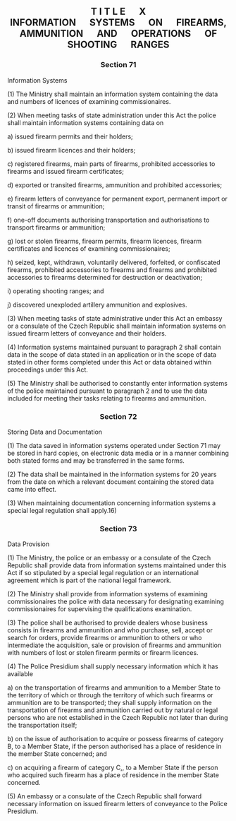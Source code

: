 ## <a name="title_10"></a><p align="center">T I T L E &emsp; X<br /> INFORMATION &emsp; SYSTEMS &emsp; ON &emsp; FIREARMS, &emsp; AMMUNITION &emsp; AND &emsp; OPERATIONS &emsp; OF &emsp; SHOOTING &emsp; RANGES</p>

### <a name="section_71"></a><p align="center">Section 71</p>

Information Systems

(1) The Ministry shall maintain an information system containing the data and numbers of licences of examining commissionaires.

(2) When meeting tasks of state administration under this Act the police shall maintain information systems containing data on

a) issued firearm permits and their holders;

b) issued firearm licences and their holders;

c) registered firearms, main parts of firearms, prohibited accessories to firearms and issued firearm certificates;

d) exported or transited firearms, ammunition and prohibited accessories;

e) firearm letters of conveyance for permanent export, permanent import or transit of firearms or ammunition;

f) one-off documents authorising transportation and authorisations to transport firearms or ammunition;

g) lost or stolen firearms, firearm permits, firearm licences, firearm certificates and licences of examining commissionaires;

h) seized, kept, withdrawn, voluntarily delivered, forfeited, or confiscated firearms, prohibited accessories to firearms and firearms and prohibited accessories to firearms determined for destruction or deactivation;

i) operating shooting ranges; and

j) discovered unexploded artillery ammunition and explosives.

(3) When meeting tasks of state administrative under this Act an embassy or a consulate of the Czech Republic shall maintain information systems on issued firearm letters of conveyance and their holders.

(4) Information systems maintained pursuant to paragraph 2 shall contain data in the scope of data stated in an application or in the scope of data stated in other forms completed under this Act or data obtained within proceedings under this Act.

(5) The Ministry shall be authorised to constantly enter information systems of the police maintained pursuant to paragraph 2 and to use the data included for meeting their tasks relating to firearms and ammunition.

### <a name="section_72"></a><p align="center">Section 72</p>

Storing Data and Documentation

(1) The data saved in information systems operated under Section 71 may be stored in hard copies, on electronic data media or in a manner combining both stated forms and may be transferred in the same forms.

(2) The data shall be maintained in the information systems for 20 years from the date on which a relevant document containing the stored data came into effect.

(3) When maintaining documentation concerning information systems a special legal regulation shall apply.16) 

### <a name="section_73"></a><p align="center">Section 73</p>

Data Provision

(1) The Ministry, the police or an embassy or a consulate of the Czech Republic shall provide data from information systems maintained under this Act if so stipulated by a special legal regulation or an international agreement which is part of the national legal framework.

(2) The Ministry shall provide from information systems of examining commissionaires the police with data necessary for designating examining commissionaires for supervising the qualifications examination.

(3) The police shall be authorised to provide dealers whose business consists in firearms and ammunition and who purchase, sell, accept or search for orders, provide firearms or ammunition to others or who intermediate the acquisition, sale or provision of firearms and ammunition with numbers of lost or stolen firearm permits or firearm licences.

(4) The Police Presidium shall supply necessary information which it has available

a) on the transportation of firearms and ammunition to a Member State to the territory of which or through the territory of which such firearms or ammunition are to be transported; they shall supply information on the transportation of firearms and ammunition carried out by natural or legal persons who are not established in the Czech Republic not later than during the transportation itself;

b) on the issue of authorisation to acquire or possess firearms of category B, to a Member State, if the person authorised has a place of residence in the member State concerned; and

c) on acquiring a firearm of category C,, to a Member State if the person who acquired such firearm has a place of residence in the member State concerned.

(5) An embassy or a consulate of the Czech Republic shall forward necessary information on issued firearm letters of conveyance to the Police Presidium.

